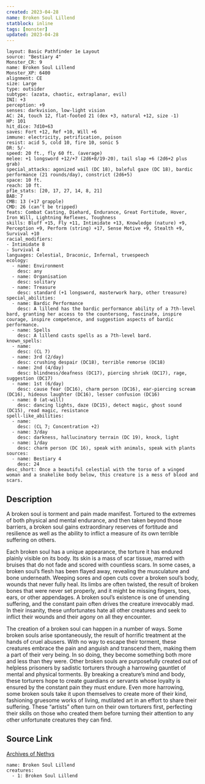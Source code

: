 ```yaml
---
created: 2023-04-28
name: Broken Soul Lillend
statblock: inline
tags: [monster]
updated: 2023-04-28
---
```

```statblock
layout: Basic Pathfinder 1e Layout
source: "Bestiary 4"
Monster_CR: 9
name: Broken Soul Lillend
Monster_XP: 6400
alignment: CE
size: Large
type: outsider
subtype: (azata, chaotic, extraplanar, evil)
INI: +3
perception: +9
senses: darkvision, low-light vision
AC: 24, touch 12, flat-footed 21 (dex +3, natural +12, size -1)
HP: 101
hit_dice: 7d10+63
saves: Fort +12, Ref +10, Will +6
immune: electricity, petrification, poison
resist: acid 5, cold 10, fire 10, sonic 5
DR: 5/-
speed: 20 ft., fly 60 ft. (average)
melee: +1 longsword +12/+7 (2d6+8/19-20), tail slap +6 (2d6+2 plus grab)
special_attacks: agonized wail (DC 18), baleful gaze (DC 18), bardic performance (21 rounds/day), constrict (2d6+5)
space: 10 ft.
reach: 10 ft.
pf1e_stats: [20, 17, 27, 14, 8, 21]
BAB: 7
CMB: 13 (+17 grapple)
CMD: 26 (can’t be tripped)
feats: Combat Casting, Diehard, Endurance, Great Fortitude, Hover, Iron Will, Lightning Reflexes, Toughness
skills: Bluff +15, Fly +11, Intimidate +13, Knowledge (nature) +9, Perception +9, Perform (string) +17, Sense Motive +9, Stealth +9, Survival +10
racial_modifiers:
- Intimidate 8
- Survival 4
languages: Celestial, Draconic, Infernal, truespeech
ecology:
  - name: Environment
    desc: any
  - name: Organisation
    desc: solitary
  - name: Treasure
    desc: standard (+1 longsword, masterwork harp, other treasure)
special_abilities:
  - name: Bardic Performance
    desc: A lillend has the bardic performance ability of a 7th-level bard, granting her access to the countersong, fascinate, inspire courage, inspire competence, and suggestion aspects of bardic performance.
  - name: Spells
    desc: A lillend casts spells as a 7th-level bard.
known_spells:
  - name:
    desc: (CL 7)
  - name: 3rd (2/day)
    desc: crushing despair (DC18), terrible remorse (DC18)
  - name: 2nd (4/day)
    desc: blindness/deafness (DC17), piercing shriek (DC17), rage, suggestion (DC17)
  - name: 1st (6/day)
    desc: cause fear (DC16), charm person (DC16), ear-piercing scream (DC16), hideous laughter (DC16), lesser confusion (DC16)
  - name: 0 (at-will)
    desc: dancing lights, daze (DC15), detect magic, ghost sound (DC15), read magic, resistance
spell-like_abilities:
  - name:
    desc: (CL 7; Concentration +2)
  - name: 3/day
    desc: darkness, hallucinatory terrain (DC 19), knock, light
  - name: 1/day
    desc: charm person (DC 16), speak with animals, speak with plants
sources:
  - name: Bestiary 4
    desc: 24
desc_short: Once a beautiful celestial with the torso of a winged woman and a snakelike body below, this creature is a mess of blood and scars.
```
## Description
A broken soul is torment and pain made manifest. Tortured to the extremes of both physical and mental endurance, and then taken beyond those barriers, a broken soul gains extraordinary reserves of fortitude and resilience as well as the ability to inflict a measure of its own terrible suffering on others.

Each broken soul has a unique appearance, the torture it has endured plainly visible on its body. Its skin is a mass of scar tissue, marred with bruises that do not fade and scored with countless scars. In some cases, a broken soul’s flesh has been flayed away, revealing the musculature and bone underneath. Weeping sores and open cuts cover a broken soul’s body, wounds that never fully heal. Its limbs are often twisted, the result of broken bones that were never set properly, and it might be missing fingers, toes, ears, or other appendages. A broken soul’s existence is one of unending suffering, and the constant pain often drives the creature irrevocably mad. In their insanity, these unfortunates hate all other creatures and seek to inflict their wounds and their agony on all they encounter.

The creation of a broken soul can happen in a number of ways. Some broken souls arise spontaneously, the result of horrific treatment at the hands of cruel abusers. With no way to escape their torment, these creatures embrace the pain and anguish and transcend them, making them a part of their very being. In so doing, they become something both more and less than they were. Other broken souls are purposefully created out of helpless prisoners by sadistic torturers through a harrowing gauntlet of mental and physical torments. By breaking a creature’s mind and body, these torturers hope to create guardians or servants whose loyalty is ensured by the constant pain they must endure. Even more harrowing, some broken souls take it upon themselves to create more of their kind, fashioning gruesome works of living, mutilated art in an effort to share their suffering. These “artists” often turn on their own torturers first, perfecting their skills on those who created them before turning their attention to any other unfortunate creatures they can find.
## Source Link
[Archives of Nethys](https://aonprd.com/MonsterDisplay.aspx?ItemName=Broken%20Soul%20Lillend)
```encounter-table
name: Broken Soul Lillend
creatures:
  - 1: Broken Soul Lillend
```
